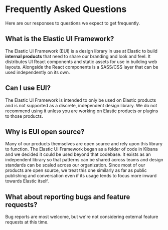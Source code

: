 # Frequently Asked Questions

Here are our responses to questions we expect to get frequently.

## What is the Elastic UI Framework?

The Elastic UI Framework (EUI) is a design library in use at Elastic to build **internal products** that need to share our branding and look and feel. It distributes UI React components and static assets for use in building web layouts. Alongside the React components is a SASS/CSS layer that can be used independently on its own.

## Can I use EUI?

The Elastic UI Framework is intended to only be used on Elastic products and is not supported as a discrete, independent design library. We do not recommend using it unless you are working on Elastic products or plugins to those products.

## Why is EUI open source?

Many of our products themselves are open source and rely upon this library to function. The Elastic UI Framework began as a folder of code in Kibana and we decided it could be used beyond that codebase. It exists as an independent library so that patterns can be shared across teams and design standards can be scaled across our organization. Since most of our products are open source, we treat this one similarly as far as public publishing and conversation even if its usage tends to focus more inward towards Elastic itself.

## What about reporting bugs and feature requests?

Bug reports are most welcome, but we're not considering external feature requests at this time.
